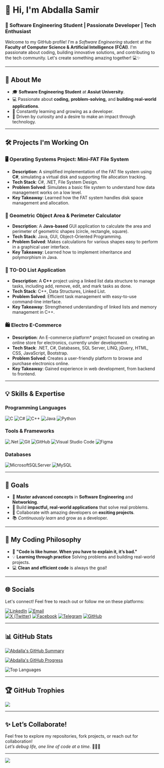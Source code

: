 # 👋 Hi, I'm Abdalla Samir

### 🚀 Software Engineering Student | Passionate Developer | Tech Enthusiast

Welcome to my GitHub profile! I'm a *Software Engineering* student at the **Faculty of Computer Science & Artificial Intelligence (FCAI)**. I'm passionate about coding, building innovative solutions, and contributing to the tech community. Let's create something amazing together! 💻✨

---

## 🌟 About Me

- 🎓 **Software Engineering Student** at **Assiut University**.
- 💻 Passionate about **coding,** **problem-solving,** and **building real-world applications**.
- 🌱 Constantly learning and growing as a developer.
- 🚀 Driven by curiosity and a desire to make an impact through technology.

---

## 🛠 Projects I'm Working On

### 🖥 Operating Systems Project: Mini-FAT File System
- **Description**: A simplified implementation of the FAT file system using **C#**, simulating a virtual disk and supporting file allocation tracking.
- **Tech Stack**: C#, .NET, File System Design.
- **Problem Solved**: Simulates a basic file system to understand how data management works on a low level.
- **Key Takeaway**: Learned how the FAT system handles disk space management and allocation.

### 📐 Geometric Object Area & Perimeter Calculator
- **Description**: A **Java-based** GUI application to calculate the area and perimeter of geometric shapes (circle, rectangle, square).
- **Tech Stack**: Java, GUI, Object-Oriented Programming.
- **Problem Solved**: Makes calculations for various shapes easy to perform in a graphical user interface.
- **Key Takeaway**: Learned how to implement inheritance and polymorphism in Java.

### 📝 TO-DO List Application
- **Description**: A **C++** project using a linked list data structure to manage tasks, including add, remove, edit, and mark tasks as done.
- **Tech Stack**: C++, Data Structures, Linked List.
- **Problem Solved**: Efficient task management with easy-to-use command-line interface.
- **Key Takeaway**: Strengthened understanding of linked lists and memory management in C++.

### 🛍 Electro E-Commerce
- **Description**: An E-commerce platform* project focused on creating an online store for electronics, currently under development.
- **Tech Stack**: .NET, C#, Databases, SQL Server, LINQ, jQuery, HTML, CSS, JavaScript, Bootstrap.
- **Problem Solved**: Creates a user-friendly platform to browse and purchase electronics online.
- **Key Takeaway**: Gained experience in web development, from backend to frontend.

---

## 💡 Skills & Expertise

### Programming Languages
![C](https://img.shields.io/badge/c-%2300599C.svg?style=for-the-badge&logo=c&logoColor=white&width=100&height=30)
![C#](https://img.shields.io/badge/c%23-%23239120.svg?style=for-the-badge&logo=csharp&logoColor=white&width=100&height=30)
![C++](https://img.shields.io/badge/c++-%2300599C.svg?style=for-the-badge&logo=c%2B%2B&logoColor=white&width=100&height=30)
![Java](https://img.shields.io/badge/java-%23ED8B00.svg?style=for-the-badge&logo=openjdk&logoColor=white&width=100&height=30)
![Python](https://img.shields.io/badge/python-3670A0?style=for-the-badge&logo=python&logoColor=ffdd54&width=100&height=30)

### Tools & Frameworks
![.Net](https://img.shields.io/badge/.NET-5C2D91?style=for-the-badge&logo=.net&logoColor=white&width=100&height=30)
![Git](https://img.shields.io/badge/git-%23F05033.svg?style=for-the-badge&logo=git&logoColor=white&width=100&height=30)
![GitHub](https://img.shields.io/badge/github-%23121011.svg?style=for-the-badge&logo=github&logoColor=white&width=100&height=30)
![Visual Studio Code](https://img.shields.io/badge/Visual%20Studio%20Code-007ACC.svg?style=for-the-badge&logo=visual-studio-code&logoColor=white&width=100&height=30)
![Figma](https://img.shields.io/badge/figma-%23F24E1E.svg?style=for-the-badge&logo=figma&logoColor=white&width=100&height=30)

### Databases
![MicrosoftSQLServer](https://img.shields.io/badge/Microsoft%20SQL%20Server-CC2927?style=for-the-badge&logo=microsoft%20sql%20server&logoColor=white&width=100&height=30)
![MySQL](https://img.shields.io/badge/mysql-4479A1.svg?style=for-the-badge&logo=mysql&logoColor=white&width=100&height=30)

---

## 🎯 Goals

- 🌟 **Master advanced concepts** in **Software Engineering** and **Networking**.
- 🔧 Build **impactful, real-world applications** that solve real problems.
- 🤝 Collaborate with amazing developers on **exciting projects**.
- 📚 *Continuously learn* and grow as a developer.

---

## 🧠 My Coding Philosophy

- 📖 **"Code is like humor. When you have to explain it, it’s bad."**
- 💡 **Learning through practice** Solving problems and building real-world projects.
- 💻 **Clean and efficient code** is always the goal!

---

## 🌐 Socials

Let's connect! Feel free to reach out or follow me on these platforms:

[![LinkedIn](https://img.shields.io/badge/LinkedIn-%230077B5.svg?logo=linkedin&logoColor=white&style=for-the-badge&width=100&height=30)](https://linkedin.com/in/abdalla-mahmoud-9264242b6)
[![Email](https://img.shields.io/badge/Email-D14836?style=for-the-badge&logo=gmail&logoColor=white)](mailto:samirovic707@gmail.com)  
[![X (Twitter)](https://img.shields.io/badge/X-black.svg?logo=X&logoColor=white&style=for-the-badge&width=100&height=30)](https://x.com/abdallasamir04)
[![Facebook](https://img.shields.io/badge/Facebook-1877F2?style=for-the-badge&logo=facebook&logoColor=white&width=100&height=30)](https://www.facebook.com/abdallasamir04)
[![Telegram](https://img.shields.io/badge/Telegram-2CA5E0?style=for-the-badge&logo=telegram&logoColor=white&width=100&height=30)](https://t.me/abdallasamir04)
[![GitHub](https://img.shields.io/badge/GitHub-%23121011.svg?style=for-the-badge&logo=github&logoColor=white&width=100&height=30)](https://github.com/abdallasamir04)

---

## 📊 GitHub Stats

[![Abdalla's GitHub Summary](https://github-profile-summary-cards.vercel.app/api/cards/stats?username=abdallasamir04&theme=dark)](https://github.com/abdallasamir04)

[![Abdalla's GitHub Progress](https://github-profile-summary-cards.vercel.app/api/cards/progress?username=abdallasamir04&theme=dark)](https://github.com/abdallasamir04)

![Top Languages](https://github-readme-stats.vercel.app/api/top-langs/?username=abdallasamir04&theme=dark&hide_border=false&include_all_commits=true&count_private=true&layout=compact)


---

## 🏆 GitHub Trophies

![](https://github-profile-trophy.vercel.app/?username=abdallasamir04&theme=radical&no-frame=false&no-bg=true&margin-w=4)

---

## ✨ Let’s Collaborate!

Feel free to explore my repositories, fork projects, or reach out for collaboration!  
*Let’s debug life, one line of code at a time.* 🧑‍💻🔥

---

[![](https://visitcount.itsvg.in/api?id=abdallasamir04&icon=0&color=0)](https://visitcount.itsvg.in)

<!-- Proudly created with GPRM ( https://gprm.itsvg.in ) -->
